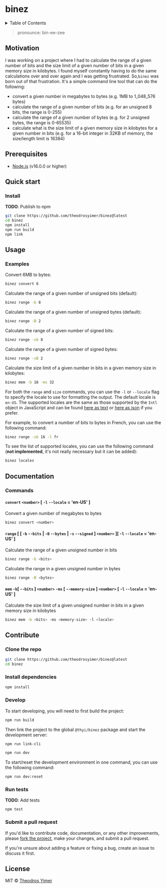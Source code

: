 # binez

<details close><summary>Table of Contents</summary>

- [Motivation](#motivation)
- [Prerequisites](#prerequisites)
- [Quick start](#quick-start)
  - [Install](#install)
- [Usage](#usage)
  - [Examples](#examples)
- [Documentation](#documentation)
  - [Commands](#commands)
    - [`convert` `<number>` \[ `-l` `--locale` = 'en-US' \]](#convert-number---l---locale--en-us-)
    - [`range` \[ \[ `-b` `--bits` | `-B` `--bytes` | `-s` `--signed` \] `<number>` \]\[ `-l` `--locale` = 'en-US' \]](#range----b---bits---b---bytes---s---signed--number---l---locale--en-us-)
    - [`mem` `-b`\[ `--bits` \] `<number>` `-ms` \[ `--memory-size` \] `<number>` \[ `-l` `--locale` = 'en-US' \]](#mem--b---bits--number--ms----memory-size--number---l---locale--en-us-)
- [Contribute](#contribute)
  - [Clone the repo](#clone-the-repo)
  - [Install dependencies](#install-dependencies)
  - [Develop](#develop)
  - [Run tests](#run-tests)
  - [Submit a pull request](#submit-a-pull-request)
- [License](#license)

</details>

> pronounce: bin-ee-zee

## Motivation

I was working on a project where I had to calculate the range of a given number of bits and the size limit of a given number of bits in a given memory size in kilobytes. I found myself constantly having to do the same calculations over and over again and I was getting frustrated. So,`binez` was born out of that frustration. It's a simple command line tool that can do the following:

- convert a given number in megabytes to bytes (e.g. 1MB to 1_048_576 bytes)
- calculate the range of a given number of bits (e.g. for an unsigned 8 bits, the range is 0-255)
- calculate the range of a given number of bytes (e.g. for 2 unsigned bytes, the range is 0-65535)
- calculate what is the size limit of a given memory size in kilobytes for a given number in bits (e.g. for a 16-bit integer in 32KB of memory, the size/length limit is 16384)

## Prerequisites

- [Node.js](https://nodejs.org/en/download/) (v16.0.0 or higher)

## Quick start

### Install

<!-- ```sh
npm install -g @thyi/binez
``` -->

**TODO**: Publish to npm

```sh
git clone https://github.com/theodrosyimer/binez@latest
cd binez
npm install
npm run build
npm link
```

## Usage

### Examples

Convert 6MB to bytes:

```sh
binez convert 6
```

Calculate the range of a given number of unsigned bits (default):

```sh
binez range -b 8
```

Calculate the range of a given number of unsigned bytes (default):

```sh
binez range -B 2
```

Calculate the range of a given number of signed bits:

```sh
binez range -sb 8
```

Calculate the range of a given number of signed bytes:

```sh
binez range -sB 2
```

Calculate the size limit of a given number in bits in a given memory size in kilobytes:

```sh
binez mem -b 16 -ms 32
```

For both the `range` and `size` commands, you can use the `-l` or `--locale` flag to specify the locale to use for formatting the output. The default locale is `en-US`. The supported locales are the same as those supported by the `Intl` object in JavaScript and can be found [here as text](https://www.iana.org/assignments/language-subtag-registry/language-subtag-registry) or [here as json](https://github.com/mattcg/language-subtag-registry/blob/master/data/json/registry.json) if you prefer.

For example, to convert a number of bits to bytes in French, you can use the following command:

```sh
binez range -sb 16 -l fr
```

To see the list of supported locales, you can use the following command (**not implemented**, it's not really necessary but it can be added):

```sh
binez locales
```

## Documentation

### Commands

#### `convert` `<number>` [ `-l` `--locale` = 'en-US' ]

Convert a given number of megabytes to bytes

```sh
binez convert <number>
```

#### `range` [ [ `-b` `--bits` | `-B` `--bytes` | `-s` `--signed` ] `<number>` ][ `-l` `--locale` = 'en-US' ]

Calculate the range of a given unsigned number in bits

```sh
binez range -b <bits>
```

Calculate the range in a given unsigned number in bytes

```sh
binez range -B <bytes>
```

#### `mem` `-b`[ `--bits` ] `<number>` `-ms` [ `--memory-size` ] `<number>` [ `-l` `--locale` = 'en-US' ]

Calculate the size limit of a given unsigned number in bits in a given memory size in kilobytes

```sh
binez mem -b <bits> -ms <memory-size> -l <locale>
```

## Contribute

### Clone the repo

```sh
git clone https://github.com/theodrosyimer/binez@latest
cd binez
```

### Install dependencies

```sh
npm install
```

### Develop

To start developing, you will need to first build the project:

```sh
npm run build
```

Then link the project to the global `@thyi/binez` package and start the development server:

```sh
npm run link-cli
```

```sh
npm run dev
```

To start/reset the development environment in one command, you can use the following command:

  ```sh
  npm run dev:reset
  ```

### Run tests

**TODO**: Add tests

```sh
npm test
```

### Submit a pull request

If you'd like to contribute code, documentation, or any other improvements, please [fork the project](https://gihub.com/theodrosyimer/binez/fork), make your changes, and submit a pull request.

If you're unsure about adding a feature or fixing a bug, create an issue to discuss it first.

<!-- ## Related -->

## License

MIT © [Theodros Yimer](https://github.com/theodrosyimer)

